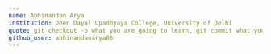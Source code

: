 ```yaml
---
name: Abhinandan Arya 
institution: Deen Dayal Upadhyaya College, University of Delhi
quote: git checkout -b what you are going to learn, git commit what you learnt, git merge to your main learnings branch after review and repeat it. Check what you have achieved after graduation.
github_user: abhinandanarya06 
---
```


